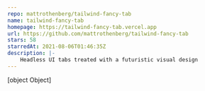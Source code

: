 ```yaml
---
repo: mattrothenberg/tailwind-fancy-tab
name: tailwind-fancy-tab
homepage: https://tailwind-fancy-tab.vercel.app
url: https://github.com/mattrothenberg/tailwind-fancy-tab
stars: 58
starredAt: 2021-08-06T01:46:35Z
description: |-
    Headless UI tabs treated with a futuristic visual design
---
```


[object Object]
